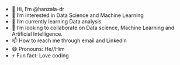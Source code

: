 - 👋 Hi, I’m @hanzala-dr
- 👀 I’m interested in Data Science and Machine Learning
- 🌱 I’m currently learning Data analysis
- 💞️ I’m looking to collaborate on Data science, Machine Learning and Artificial Intelligence.
- 📫 How to reach me through email and LinkedIn
- 😄 Pronouns: He//Him
- ⚡ Fun fact: Love coding

<!---
hanzala-dr/hanzala-dr is a ✨ special ✨ repository because its `README.md` (this file) appears on your GitHub profile.
You can click the Preview link to take a look at your changes.
--->
